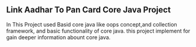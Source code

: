 ## Link Aadhar To Pan Card Core Java Project 
In This Project used Basid core java like oops concept,and collection framework, and basic functionality of core java.
this project implement for gain deeper information abount core java.
